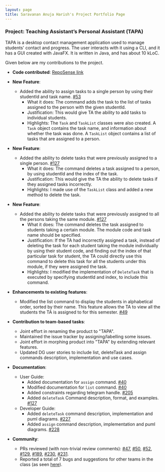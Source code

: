 ```yaml
---
layout: page
title: Saravanan Anuja Harish's Project Portfolio Page
---
```


### Project: Teaching Assistant’s Personal Assistant (TAPA)

TAPA is a desktop contact management application used to manage students' contact and progress. The user interacts with it using a CLI, and it has a GUI created with JavaFX. It is written in Java, and has about 10 kLoC.

Given below are my contributions to the project.


* **Code contributed**: [RepoSense link](https://nus-cs2103-ay2122s2.github.io/tp-dashboard/?search=harish-coding&breakdown=true)
    

* **New Feature**:
  * Added the ability to assign tasks to a single person by using their studentId and task name. [#53](https://github.com/AY2122S2-CS2103T-W09-4/tp/pull/53)
    * What it does: The command adds the task to the list of tasks assigned to the person with the given studentId.
    * Justification: This would give TA the ability to add tasks to individual students.
    * Highlights: The `Task` and `TaskList` classes were also created. A `Task` object contains the task name, and information about whether the task was done. A `TaskList` object contains a list of tasks that are assigned to a person.

* **New Feature**:
  * Added the ability to delete tasks that were previously assigned to a single person. [#127](https://github.com/AY2122S2-CS2103T-W09-4/tp/pull/127)
    * What it does: The command deletes a task assigned to a person, by using studentId and the index of the task.
    * Justification: This would give the TA the ability to delete tasks if they assigned tasks incorrectly.
    * Highlights: I made use of the `TaskList` class and added a new method to delete the task.

* **New Feature**:
  * Added the ability to delete tasks that were previously assigned to all the persons taking the same module. [#127](https://github.com/AY2122S2-CS2103T-W09-4/tp/pull/127)
    * What it does: The command deletes the task assigned to students taking a certain module. The module code and task name should be specified.
    * Justification: If the TA had incorrectly assigned a task, instead of deleting the task for each student taking the module individually by using their student code, and finding out the index of that particular task for student, the TA could directly use this command to delete this task for all the students under this module, if they were assigned the task.
    * Highlights: I modified the implementation of `DeleteTask` that is executed by specifying studentId and index, to include this command.


* **Enhancements to existing features**:
    * Modified the list command to display the students in alphabetical order, sorted by their name. This feature allows the TA to view all the students the TA is assigned to for this semester. [#49](https://github.com/AY2122S2-CS2103T-W09-4/tp/pull/49)


* **Contribution to team-based tasks**:
  * Joint effort in renaming the product to "TAPA".
  * Maintained the issue tracker by assigning/labelling some issues.
  * Joint effort in morphing product into "TAPA" by extending relevant features.
  * Updated DG user stories to include list, deleteTask and assign commands description, implementation and use cases.

* **Documentation**:
    * User Guide:
        * Added documentation for `assign` command. [#40](https://github.com/AY2122S2-CS2103T-W09-4/tp/pull/40)
        * Modified documentation for `list` command. [#40](https://github.com/AY2122S2-CS2103T-W09-4/tp/pull/40)
        * Added constraints regarding telegram handle. [#205](https://github.com/AY2122S2-CS2103T-W09-4/tp/pull/205)
        * Added `deleteTask` Command description, format, and examples. [#127](https://github.com/AY2122S2-CS2103T-W09-4/tp/pull/127)
    * Developer Guide:
        * Added `deleteTask` command description, implementation and puml diagrams. [#227](https://github.com/AY2122S2-CS2103T-W09-4/tp/pull/227)
        * Added `assign` command description, implementation and puml diagrams. [#228](https://github.com/AY2122S2-CS2103T-W09-4/tp/pull/228)

* **Community**:
    * PRs reviewed (with non-trivial review comments): [#47](https://github.com/AY2122S2-CS2103T-W09-4/tp/pull/47), [#50](https://github.com/AY2122S2-CS2103T-W09-4/tp/pull/50), [#52](https://github.com/AY2122S2-CS2103T-W09-4/tp/pull/52), [#129](https://github.com/AY2122S2-CS2103T-W09-4/tp/pull/129), [#189](https://github.com/AY2122S2-CS2103T-W09-4/tp/pull/189), [#230](https://github.com/AY2122S2-CS2103T-W09-4/tp/pull/230), [#231](https://github.com/AY2122S2-CS2103T-W09-4/tp/pull/231).
    * Reported a total of 7 bugs and suggestions for other teams in the class (as seen [here](https://github.com/harish-coding/ped/issues)).

